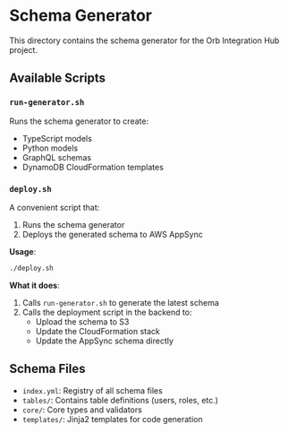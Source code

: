 # Schema Generator

This directory contains the schema generator for the Orb Integration Hub project.

## Available Scripts

### `run-generator.sh`

Runs the schema generator to create:
- TypeScript models
- Python models
- GraphQL schemas
- DynamoDB CloudFormation templates

### `deploy.sh`

A convenient script that:
1. Runs the schema generator
2. Deploys the generated schema to AWS AppSync

**Usage**:
```bash
./deploy.sh
```

**What it does**:
1. Calls `run-generator.sh` to generate the latest schema
2. Calls the deployment script in the backend to:
   - Upload the schema to S3
   - Update the CloudFormation stack
   - Update the AppSync schema directly

## Schema Files

- `index.yml`: Registry of all schema files
- `tables/`: Contains table definitions (users, roles, etc.)
- `core/`: Core types and validators
- `templates/`: Jinja2 templates for code generation